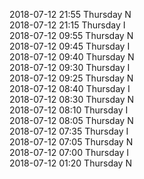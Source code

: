 2018-07-12 21:55 Thursday  N  
2018-07-12 21:15 Thursday  I  
2018-07-12 09:55 Thursday  N  
2018-07-12 09:45 Thursday  I  
2018-07-12 09:40 Thursday  N  
2018-07-12 09:30 Thursday  I  
2018-07-12 09:25 Thursday  N  
2018-07-12 08:40 Thursday  I  
2018-07-12 08:30 Thursday  N  
2018-07-12 08:10 Thursday  I  
2018-07-12 08:05 Thursday  N  
2018-07-12 07:35 Thursday  I  
2018-07-12 07:05 Thursday  N  
2018-07-12 07:00 Thursday  I  
2018-07-12 01:20 Thursday  N  
